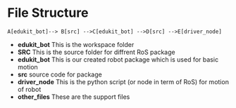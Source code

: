 # File Structure
```
A[edukit_bot]--> B[src] -->C[edukit_bot] -->D[src] -->E[driver_node]
```
- **edukit_bot**   This is the workspace folder
- **SRC** This is the source folder for diffrent RoS package
- **edukit_bot** This is our created robot package which is used for basic motion
- **src** source code for package 
- **driver_node** This is the python script (or node in term of RoS) for motion of robot
- **other_files** These are the support files
